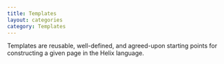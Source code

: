 ```yaml
---
title: Templates
layout: categories
category: Templates
---
```


Templates are reusable, well-defined, and agreed-upon starting points for
constructing a given page in the Helix language.
